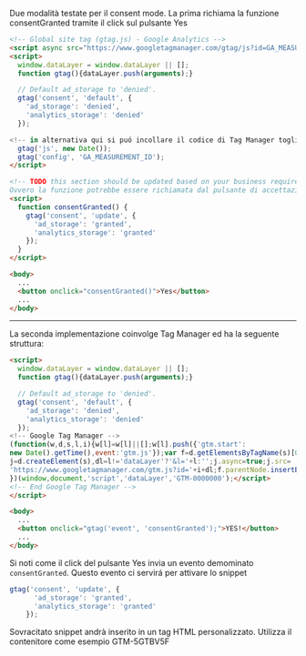 
Due modalità testate per il consent mode.
La prima richiama la funzione consentGranted tramite il click sul pulsante Yes
```html
<!-- Global site tag (gtag.js) - Google Analytics -->
<script async src="https://www.googletagmanager.com/gtag/js?id=GA_MEASUREMENT_ID"></script>
<script>
  window.dataLayer = window.dataLayer || [];
  function gtag(){dataLayer.push(arguments);}

  // Default ad_storage to 'denied'.
  gtag('consent', 'default', {
    'ad_storage': 'denied',
    'analytics_storage': 'denied'
  });

<!-- in alternativa qui si puó incollare il codice di Tag Manager togliendo il primo <script> -->
  gtag('js', new Date());
  gtag('config', 'GA_MEASUREMENT_ID');
</script>

<!-- TODO this section should be updated based on your business requirements. 
Ovvero la funzione potrebbe essere richiamata dal pulsante di accettazione dei cookies -->
<script>
  function consentGranted() {
    gtag('consent', 'update', {
      'ad_storage': 'granted',
      'analytics_storage': 'granted'
    });
  }
</script>

<body>
  ...
  <button onclick="consentGranted()">Yes</button>
  ...
</body>
```
***
La seconda implementazione coinvolge Tag Manager ed ha la seguente struttura:
```html
<script>
  window.dataLayer = window.dataLayer || [];
  function gtag(){dataLayer.push(arguments);}

  // Default ad_storage to 'denied'.
  gtag('consent', 'default', {
    'ad_storage': 'denied',
    'analytics_storage': 'denied'
  });
<!-- Google Tag Manager -->
(function(w,d,s,l,i){w[l]=w[l]||[];w[l].push({'gtm.start':
new Date().getTime(),event:'gtm.js'});var f=d.getElementsByTagName(s)[0],
j=d.createElement(s),dl=l!='dataLayer'?'&l='+l:'';j.async=true;j.src=
'https://www.googletagmanager.com/gtm.js?id='+i+dl;f.parentNode.insertBefore(j,f);
})(window,document,'script','dataLayer','GTM-0000000');</script>
<!-- End Google Tag Manager -->
</script>

<body>
  ...
  <button onclick="gtag('event', 'consentGranted');">YES!</button>
  ...
</body>
```

Si noti come il click del pulsante Yes invia un evento demominato <code>consentGranted</code>. Questo evento ci servirá per attivare lo snippet 

```js
gtag('consent', 'update', {
      'ad_storage': 'granted',
      'analytics_storage': 'granted'
    });
```

Sovracitato snippet andrà inserito in un tag HTML personalizzato. Utilizza il contenitore come esempio GTM-5GTBV5F

